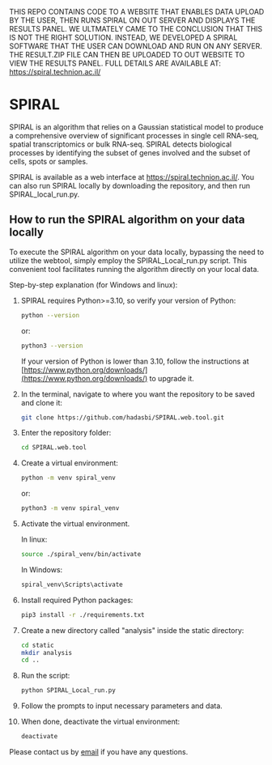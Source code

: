 THIS REPO CONTAINS CODE TO A WEBSITE THAT ENABLES DATA UPLOAD BY THE USER, THEN RUNS SPIRAL ON OUT SERVER AND DISPLAYS THE RESULTS PANEL. WE ULTMATELY CAME TO THE CONCLUSION THAT THIS IS NOT THE RIGHT SOLUTION. INSTEAD, WE DEVELOPED A SPIRAL SOFTWARE THAT THE USER CAN DOWNLOAD AND RUN ON ANY SERVER. THE RESULT.ZIP FILE CAN THEN BE UPLOADED TO OUT WEBSITE TO VIEW THE RESULTS PANEL. 
FULL DETAILS ARE AVAILABLE AT: https://spiral.technion.ac.il/

# SPIRAL
SPIRAL is an algorithm that relies on a Gaussian statistical model to produce a comprehensive overview of significant
processes in single cell RNA-seq, spatial transcriptomics or bulk RNA-seq. SPIRAL detects biological processes by
identifying the subset of genes involved and the subset of cells, spots or samples.

SPIRAL is available as a web interface at https://spiral.technion.ac.il/.
You can also run SPIRAL locally by downloading the repository, and then run SPIRAL_local_run.py.

## How to run the SPIRAL algorithm on your data locally
To execute the SPIRAL algorithm on your data locally, bypassing the need to utilize the webtool, simply employ the SPIRAL_Local_run.py script. 
This convenient tool facilitates running the algorithm directly on your local data.

Step-by-step explanation (for Windows and linux):

1. SPIRAL requires Python>=3.10, so verify your version of Python:
    ```sh 
    python --version
    ```
    or:
    ```sh 
    python3 --version
    ```
    If your version of Python is lower than 3.10, follow the instructions at [https://www.python.org/downloads/](https://www.python.org/downloads/) to upgrade it.

2. In the terminal, navigate to where you want the repository to be saved and clone it:
    ```sh 
    git clone https://github.com/hadasbi/SPIRAL.web.tool.git
    ```
3. Enter the repository folder:
    ```sh 
    cd SPIRAL.web.tool
    ```
4. Create a virtual environment:
    ```sh 
    python -m venv spiral_venv
    ```
    or:
    ```sh 
    python3 -m venv spiral_venv
    ```
5. Activate the virtual environment.
    
    In linux:
    ```sh 
    source ./spiral_venv/bin/activate
    ```
    In Windows:
    ```sh 
    spiral_venv\Scripts\activate
    ```
6. Install required Python packages:
    ```sh 
    pip3 install -r ./requirements.txt
    ```
7. Create a new directory called "analysis" inside the static directory:
    ```sh 
    cd static
    mkdir analysis
    cd ..
    ```
8. Run the script:
    ```sh 
    python SPIRAL_Local_run.py
    ```
9. Follow the prompts to input necessary parameters and data.
10. When done, deactivate the virtual environment:
    ```sh 
    deactivate
    ```

Please contact us by [email](mailto:hadas.biran@campus.technion.ac.il) if you have any questions.
